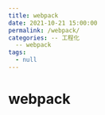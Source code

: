 ```yaml
---
title: webpack
date: 2021-10-21 15:00:00
permalink: /webpack/
categories: -- 工程化
  -- webpack
tags:
  - null
---
```


# webpack
